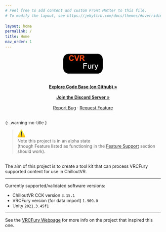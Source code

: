 ```yaml
---
# Feel free to add content and custom Front Matter to this file.
# To modify the layout, see https://jekyllrb.com/docs/themes/#overriding-theme-defaults

layout: home
permalink: /
title: Home
nav_order: 1
---
```


<div align="center">
  <img src="assets/images/logos/CVRFuryLogo.png" alt="Logo" width="128" height="64">
</div>

<p align="center">
  <br />
  <a href="https://repo.cvrfury.uk"><strong>Explore Code Base (on Github) »</strong></a>
  <br />
  <br />
  <a href="https://dc.cvrfury.uk"><strong>Join the Discord Server »</strong></a>
  <br />
  <br />
  <a href="https://github.com/NovaVoidHowl/CVRFury/issues">Report Bug</a>
  ·
  <a href="https://github.com/NovaVoidHowl/CVRFury/issues">Request Feature</a>
  <br />
  <br />
</p>

{: .warning-no-title }

> <img src="assets/images/icons/warning.512x512.png" alt="warning" width="25" height="25"> \
> Note this project is in an alpha state\
> (though Feature listed as functioning in the [Feature Support](/feature-support) section should work).

<br />
The aim of this project is to create a tool kit that can process VRCFury supported content for use in ChilloutVR.

______________________________________________________________________

Currently supported/validated software versions:

- ChilloutVR CCK version `3.15.1`
- VRCFury version (for data import) `1.909.0`
- Unity `2021.3.45f1`

______________________________________________________________________

See the [VRCFury Webpage](https://vrcfury.com/) for more info on the project that inspired this one.
